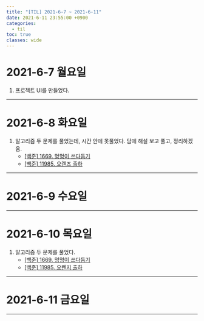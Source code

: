 ```yaml
---
title: "[TIL] 2021-6-7 ~ 2021-6-11"
date: 2021-6-11 23:55:00 +0900
categories:
  - til
toc: true
classes: wide
---
```


# 2021-6-7 월요일

1. 프로젝트 UI를 만들었다.

---

# 2021-6-8 화요일

1. 알고리즘 두 문제를 풀었는데, 시간 안에 못풀었다. 담에 해설 보고 풀고, 정리하겠음.
    - [[백준] 1669. 멍멍이 쓰다듬기](https://www.acmicpc.net/problem/1669)
    - [[백준] 11985. 오렌즈 출하](https://www.acmicpc.net/problem/11985)

---

# 2021-6-9 수요일

---

# 2021-6-10 목요일

1. 알고리즘 두 문제를 풀었다.
   - [[백준] 1669. 멍멍이 쓰다듬기](https://ddb8036631.github.io/boj/1669_멍멍이-쓰다듬기)
   - [[백준] 11985. 오렌지 출하](https://ddb8036631.github.io/boj/11985_오렌지-출하)

---

# 2021-6-11 금요일

---
